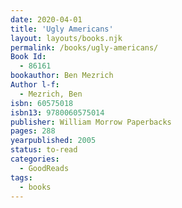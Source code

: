 ```yaml
---
date: 2020-04-01
title: 'Ugly Americans'
layout: layouts/books.njk
permalink: /books/ugly-americans/
Book Id:
  - 86161
bookauthor: Ben Mezrich
Author l-f:
  - Mezrich, Ben
isbn: 60575018
isbn13: 9780060575014
publisher: William Morrow Paperbacks
pages: 288
yearpublished: 2005
status: to-read
categories:
  - GoodReads
tags:
  - books
---
```

